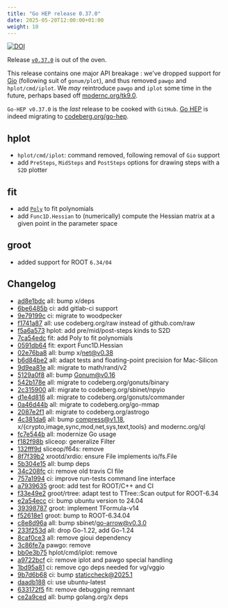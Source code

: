 ```yaml
---
title: "Go HEP release 0.37.0"
date: 2025-05-20T12:00:00+01:00
weight: 10
---
```


[![DOI](https://zenodo.org/badge/DOI/10.5281/zenodo.15470934.svg)](https://doi.org/10.5281/zenodo.15470934)


Release [`v0.37.0`](https://github.com/go-hep/hep/tree/v0.37.0) is out of the oven.

This release contains one major API breakage : we've dropped support for [Gio](https://gioui.org) (following suit of `gonum/plot`), and thus removed `pawgo` and `hplot/cmd/iplot`.
We _may_ reintroduce `pawgo` and `iplot` some time in the future, perhaps based off [modernc.org/tk9.0](https://modernc.org/tk9.0).

`Go-HEP v0.37.0` is the _last_ release to be cooked with `GitHub`.
[Go HEP](https://go-hep.org) is indeed migrating to [codeberg.org/go-hep](https://codeberg.org/go-hep).

## hplot

- `hplot/cmd/iplot`: command removed, following removal of `Gio` support
- add `PreSteps`, `MidSteps` and `PostSteps` options for drawing steps with a `S2D` plotter

## fit

- add [`Poly`](https://pkg.go.dev/go-hep.org/x/hep@v0.37.0/fit#Poly) to fit polynomials
- add `Func1D.Hessian` to (numerically) compute the Hessian matrix at a given point in the parameter space

## groot

- added support for ROOT `6.34/04`

## Changelog

* [ad8e1bdc](/commit/ad8e1bdc) all: bump x/deps
* [6be6485b](/commit/6be6485b) ci: add gitlab-ci support
* [9e79199c](/commit/9e79199c) ci: migrate to woodpecker
* [f1741a87](/commit/f1741a87) all: use codeberg.org/raw instead of github.com/raw
* [f5a6a573](/commit/f5a6a573) hplot: add pre/mid/post-steps kinds to S2D
* [7ca54edc](/commit/7ca54edc) fit: add Poly to fit polynomials
* [0591db64](/commit/0591db64) fit: export Func1D.Hessian
* [02e76ba8](/commit/02e76ba8) all: bump x/net@v0.38
* [b6d84be2](/commit/b6d84be2) all: adapt tests and floating-point precision for Mac-Silicon
* [9d9ea81e](/commit/9d9ea81e) all: migrate to math/rand/v2
* [5129a0f8](/commit/5129a0f8) all: bump Gonum@v0.16
* [542b178e](/commit/542b178e) all: migrate to codeberg.org/gonuts/binary
* [2c315900](/commit/2c315900) all: migrate to codeberg.org/sbinet/npyio
* [d1e4d816](/commit/d1e4d816) all: migrate to codeberg.org/gonuts/commander
* [0a46d44b](/commit/0a46d44b) all: migrate to codeberg.org/go-mmap
* [2087e2f1](/commit/2087e2f1) all: migrate to codeberg.org/astrogo
* [4c381da6](/commit/4c381da6) all: bump compress@v1.18, x/{crypto,image,sync,mod,net,sys,text,tools} and modernc.org/ql
* [fc7e544b](/commit/fc7e544b) all: modernize Go usage
* [f182f98b](/commit/f182f98b) sliceop: generalize Filter
* [132fff9d](/commit/132fff9d) sliceop/f64s: remove
* [8f7f39b2](/commit/8f7f39b2) xrootd/xrdio: ensure File implements io/fs.File
* [5b304e15](/commit/5b304e15) all: bump deps
* [34c208fc](/commit/34c208fc) ci: remove old travis CI file
* [757a1994](/commit/757a1994) ci: improve run-tests command line interface
* [a7939635](/commit/a7939635) groot: add test for ROOT/C++ and CI
* [f33e49e2](/commit/f33e49e2) groot/rtree: adapt test to TTree::Scan output for ROOT-6.34
* [e2a54ecc](/commit/e2a54ecc) ci: bump ubuntu version to 24.04
* [39398787](/commit/39398787) groot: implement TFormula-v14
* [f52618e1](/commit/f52618e1) groot: bump to ROOT-6.34.04
* [c8e8d96a](/commit/c8e8d96a) all: bump sbinet/go-arrow@v0.3.0
* [233f253d](/commit/233f253d) all: drop Go-1.22, add Go-1.24
* [8caf0ce3](/commit/8caf0ce3) all: remove gioui dependency
* [3c86fe7a](/commit/3c86fe7a) pawgo: remove
* [bb0e3b75](/commit/bb0e3b75) hplot/cmd/iplot: remove
* [a9722bcf](/commit/a9722bcf) ci: remove iplot and pawgo special handling
* [1bd95a81](/commit/1bd95a81) ci: remove cgo deps needed for vg/vggio
* [9b7d6b68](/commit/9b7d6b68) ci: bump staticcheck@2025.1
* [daadb188](/commit/daadb188) ci: use ubuntu-latest
* [633172f5](/commit/633172f5) fit: remove debugging remnant
* [ce2a9ced](/commit/ce2a9ced) all: bump golang.org/x deps
